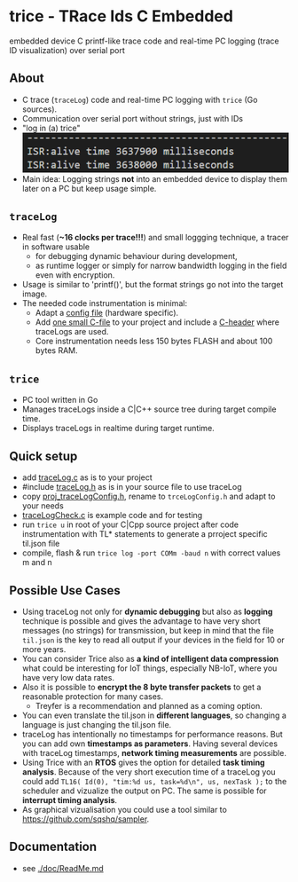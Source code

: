 # **trice** - **TR**ace **I**ds **C** **E**mbedded 
embedded device C printf-like trace code and real-time PC logging (trace ID visualization) over serial port

## About
- C trace (`traceLog`) code and real-time PC logging with `trice` (Go sources).
- Communication over serial port without strings, just with IDs
- "log in (a) trice" ![](./doc/README.media/life0.gif)
- Main idea: Logging strings **not** into an embedded device to display them later on a PC but keep usage simple.

## `traceLog`
- Real fast (**~16 clocks per trace!!!**) and small loggging technique, a tracer in software usable 
  - for debugging dynamic behaviour during development, 
  - as runtime logger or simply for narrow bandwidth logging in the field even with encryption.
- Usage is similar to 'printf()', but the format strings go not into the target image.
- The needed code instrumentation is minimal:
  - Adapt a [config file](./scrC/proj_traceLogConfig.h) (hardware specific).
  - Add [one small C-file](./scrC/traceLog.c) to your project and include a [C-header](./scrC/traceLog.h) where traceLogs are used.
  - Core instrumentation needs less 150 bytes FLASH and about 100 bytes RAM.

## `trice`
- PC tool written in Go
- Manages traceLogs inside a C|C++ source tree during target compile time.
- Displays traceLogs in realtime during target runtime.

## Quick setup
- add [traceLog.c](./scrC/traceLog.c) as is to your project
- #include [traceLog.h](./scrC/traceLog.h) as is in your source file to use traceLog
- copy [proj_traceLogConfig.h](./scrC/proj_traceLogConfig.h), rename to `trceLogConfig.h` and adapt to your needs
- [traceLogCheck.c](./examples/traceLogDemoF030R8/Src/traceLogCheck.c) 
is example code and for testing
- run `trice u` in root of your C|Cpp source project after code instrumentation with TL* statements to generate a prroject specific til.json file 
- compile, flash & run `trice log -port COMm -baud n` with correct values m and n

## Possible Use Cases
- Using traceLog not only for **dynamic debugging** but also as **logging** technique
    is possible and gives the advantage to have very short messages (no strings) for transmission, 
    but keep in mind that the file `til.json` is the key to read all output if your devices in the field for 10 or more years.
- You can consider Trice also as **a kind of intelligent data compression** what could be interesting for IoT things, especially NB-IoT, where you have very low data rates.
- Also it is possible to **encrypt the 8 byte transfer packets** to get a reasonable protection for many cases.
  - Treyfer is a recommendation and planned as a coming option.
- You can even translate the til.json in **different languages**, so changing a language is just changing the til.json file.
- traceLog has intentionally no timestamps for performance reasons. But you can add own **timestamps as parameters**. Having several devices with traceLog timestamps, **network timing measurements** are possible.
- Using Trice with an **RTOS** gives the option for detailed **task timing analysis**. Because of the very short execution time of a traceLog you could add `TL16( Id(0), "tim:%d us, task=%d\n", us, nexTask );` to the scheduler and vizualize the output on PC. The same is possible for **interrupt timing analysis**.
- As graphical vizualisation you could use a tool similar to https://github.com/sqshq/sampler.

## Documentation
- see [./doc/ReadMe.md](./doc/ReadMe.md)
